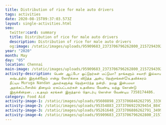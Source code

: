 ```yaml
---
title: Distribution of rice for male auto drivers
tags: activities
date: 2020-08-15T09:37:03.573Z
layout: single-activities.html
seo:
  twitter:card: summary
  title: Distribution of rice for male auto drivers
  description: Distribution of rice for male auto drivers
  og:image: /static/images/uploads/95909683_2373706796262800_2157294392686149632_n_2373706792929467.jpg
year: "2020"
month: May
day: "05"
location: Chennai
main-image: /static/images/uploads/95909683_2373706796262800_2157294392686149632_n_2373706792929467.jpg
activity-description: பெண் ஆட்டோ ஓட்டுநர்கள் மட்டுமா? நாங்களும் சவாரி இல்லாமல்
  கஷ்டத்தில் இருக்கிறோம் என்று கோரிக்கை விடுத்த அன்பு நெஞ்சங்கள்😊உதவிக்கரம்
  நீட்டிய Muruga Nandan அவர்களுக்கு நெஞ்சார்ந்த நன்றி. நமது இன்பமயா
  அறக்கட்டளையில் தினமும் ஏகப்பட்டவர்கள் உதவியை வேண்டி வந்து கொண்டு
  இருக்கின்றன...உதவும் கரங்கள் இருந்தால் தொடர்பு கொள்ள வேண்டிய 7358174486.
category: Food Aid
activity-image-1: /static/images/uploads/95608898_2373706846262795_3330517013700280320_o_2373706839596129.jpg
activity-image-2: /static/images/uploads/95354883_2373706922929454_8847413762521563136_o_2373706916262788.jpg
activity-image-3: /static/images/uploads/95261648_2373706886262791_3499219403487051776_o_2373706879596125.jpg
activity-image-4: /static/images/uploads/95909683_2373706796262800_2157294392686149632_n_2373706792929467.jpg
---
```

